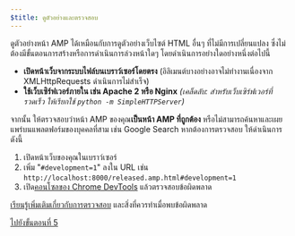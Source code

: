```yaml
---
$title: ดูตัวอย่างและตรวจสอบ
---
```


ดูตัวอย่างหน้า AMP ได้เหมือนกับการดูตัวอย่างเว็บไซต์ HTML อื่นๆ ที่ไม่มีการเปลี่ยนแปลง ซึ่งไม่ต้องมีขั้นตอนการสร้างหรือการดำเนินการล่วงหน้าใดๆ โดยดำเนินการอย่างใดอย่างหนึ่งต่อไปนี้

  - **เปิดหน้าเว็บจากระบบไฟล์บนเบราว์เซอร์โดยตรง** (อิลิเมนต์บางอย่างอาจไม่ทำงานเนื่องจาก XMLHttpRequests ดำเนินการไม่สำเร็จ)
  - **ใช้เว็บเซิร์ฟเวอร์ภายใน เช่น Apache 2 หรือ Nginx**
    *(เคล็ดลับ: สำหรับเว็บเซิร์ฟเวอร์ที่รวดเร็ว ให้เรียกใช้ `python -m SimpleHTTPServer`)*

จากนั้น ให้ตรวจสอบว่าหน้า AMP ของคุณ**เป็นหน้า AMP ที่ถูกต้อง** หรือไม่สามารถค้นหาและเผยแพร่บนแพลตฟอร์มของบุคคลที่สาม เช่น Google Search หากต้องการตรวจสอบ ให้ดำเนินการดังนี้

  1. เปิดหน้าเว็บของคุณในเบราว์เซอร์
  1. เพิ่ม "`#development=1`" ลงใน URL เช่น `http://localhost:8000/released.amp.html#development=1`
  1. เปิด[คอนโซลของ Chrome DevTools](https://developers.google.com/web/tools/chrome-devtools/debug/console/) แล้วตรวจสอบข้อผิดพลาด

[เรียนรู้เพิ่มเติมเกี่ยวกับการตรวจสอบ](/docs/guides/validate.html) และสิ่งที่ควรทำเมื่อพบข้อผิดพลาด

<a class="go-button button" href="/th/docs/get_started/general/create/prepare_for_discovery.html">ไปยังขั้นตอนที่ 5</a>
